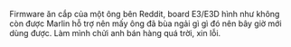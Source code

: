 Firmware ăn cắp của một ông bên Reddit, board E3/E3D hình như không còn được Marlin hỗ trợ nên mấy ông đã bùa ngải gì gì đó nên bây giờ mới dùng được.
Làm mình chửi anh bán hàng quá trời, xin lỗi.
